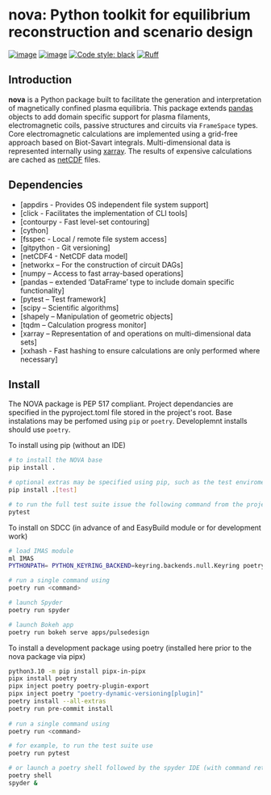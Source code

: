 
# nova: Python toolkit for equilibrium reconstruction and scenario design
[![image](https://img.shields.io/badge/python-3.10%20%7C%203.11%20%7C%203.12-blue)](https://git.iter.org/projects/EQ/repos/nova)
[![image](https://img.shields.io/badge/license-IO%20GIP-green)]()
[![Code style: black](https://img.shields.io/badge/code%20style-black-000000.svg)](https://github.com/psf/black)
[![Ruff](https://img.shields.io/endpoint?url=https://raw.githubusercontent.com/charliermarsh/ruff/main/assets/badge/v2.json)](https://github.com/charliermarsh/ruff)

## Introduction

**nova** is a Python package built to facilitate the generation and interpretation of magnetically confined plasma equilibria. This package extends [pandas](http://pandas.pydata.org) objects to add domain specific support for plasma filaments, electromagnetic coils, passive structures and circuits via `FrameSpace` types. Core electromagnetic calculations are implemented using a grid-free approach based on Biot-Savart integrals. Multi-dimensional data is represented internally using [xarray]( https://docs.xarray.dev). The results of expensive calculations are cached as [netCDF](https://www.unidata.ucar.edu/software/netcdf) files.


## Dependencies 

- [appdirs - Provides OS independent file system support]
- [click - Facilitates the implementation of CLI tools]
- [contourpy - Fast level-set contouring]
- [cython]
- [fsspec - Local / remote file system access]
- [gitpython - Git versioning]
- [netCDF4 - NetCDF data model]
- [networkx – For the construction of circuit DAGs]
- [numpy – Access to fast array-based operations] 
- [pandas – extended ‘DataFrame’ type to include domain specific functionality]
- [pytest – Test framework]
- [scipy – Scientific algorithms]
- [shapely – Manipulation of geometric objects] 
- [tqdm – Calculation progress monitor]
- [xarray – Representation of and operations on multi-dimensional data sets]
- [xxhash - Fast hashing to ensure calculations are only performed where necessary]


## Install

The NOVA package is PEP 517 compliant. Project dependancies are specified in the pyproject.toml file stored in the project's root. Base instalations may be perfomed using `pip` or `poetry`. Developlemnt installs should use `poetry`.

To install using pip (without an IDE)
```sh
# to install the NOVA base
pip install .

# optional extras may be specified using pip, such as the test enviroment 
pip install .[test]  

# to run the full test suite issue the following command from the project's root 
pytest
```

To install on SDCC (in advance of and EasyBuild module or for development work)
```sh 
# load IMAS module 
ml IMAS 
PYTHONPATH= PYTHON_KEYRING_BACKEND=keyring.backends.null.Keyring poetry install --all-extras 

# run a single command using
poetry run <command> 

# launch Spyder 
poetry run spyder 

# launch Bokeh app
poetry run bokeh serve apps/pulsedesign
```

To install a development package using poetry (installed here prior to the nova package via pipx)
```sh
python3.10 -m pip install pipx-in-pipx
pipx install poetry 
pipx inject poetry poetry-plugin-export
pipx inject poetry "poetry-dynamic-versioning[plugin]"
poetry install --all-extras 
poetry run pre-commit install
 
# run a single command using 
poetry run <command>

# for example, to run the test suite use
poetry run pytest 

# or launch a poetry shell followed by the spyder IDE (with command returned back to the shell)
poetry shell 
spyder &
```

